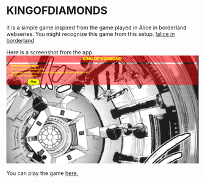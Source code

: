 # KINGOFDIAMONDS
It is a simple game inspired from the game played in Alice in borderland webseries.
You might recognize this game from this setup.
[!alice in borderland](https://www.latestanimenews.com/wp-content/uploads/2022/12/King-of-Diamonds-game-Balance-1.png)

Here is a screenshot from the app.
![game ui](https://raw.githubusercontent.com/nischhal-hub/KINGOFDIAMONDS/main/Screenshot%20from%202023-08-08%2011-18-45.png)

You can play the game [here.](https://nischhal-hub.github.io/KINGOFDIAMONDS/)
